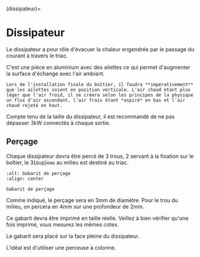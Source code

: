 (dissipateur)=

# Dissipateur

Le dissipateur a pour rôle d'évacuer la chaleur engendrée par le passage du courant à travers le triac.

C'est une pièce en aluminium avec des ailettes ce qui permet d'augmenter la surface d'échange avec l'air ambiant.

```{callout} À retenir
Lors de l'installation finale du boîtier, il faudra **impérativement** que les ailettes soient en position verticale. L'air chaud étant plus léger que l'air froid, il se créera selon les principes de la physique un flux d'air ascendant, l'air frais étant *aspiré* en bas et l'air chaud rejeté en haut.
```

Compte tenu de la taille du dissipateur, il est recommandé de ne pas dépasser 3kW connectés à chaque sortie.

## Perçage

Chaque dissipateur devra être percé de 3 trous, 2 servant à la fixation sur le boîtier, le 3{sup}`ème` au milieu est destiné au triac.

```{drawio-figure} drawio/dissipateur.drawio
:alt: Gabarit de perçage
:align: center

Gabarit de perçage
```

Comme indiqué, le perçage sera en 3mm de diamètre. Pour le trou du milieu, on percera en 4mm sur une profondeur de 2mm.

Ce gabarit devra être imprimé en taille réelle.
Veillez à bien vérifier qu'une fois imprimé, vous mesurez les mêmes cotes.

Le gabarit sera placé sur la face pleine du dissipateur.

L'idéal est d'utiliser une perceuse à colonne.